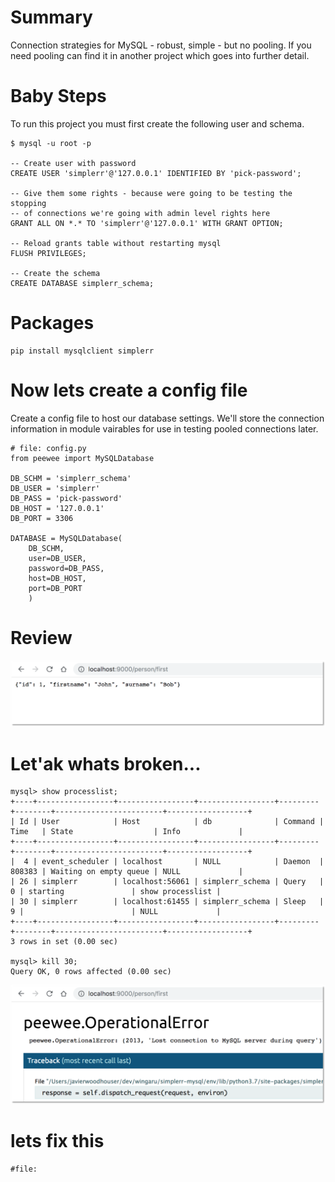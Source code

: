 # Summary

Connection strategies for MySQL - robust, simple - but no pooling. If you need
pooling can find it in another project which goes into further detail.

# Baby Steps

To run this project you must first create the following user and schema.

    $ mysql -u root -p

    -- Create user with password
    CREATE USER 'simplerr'@'127.0.0.1' IDENTIFIED BY 'pick-password';

    -- Give them some rights - because were going to be testing the stopping
    -- of connections we're going with admin level rights here
    GRANT ALL ON *.* TO 'simplerr'@'127.0.0.1' WITH GRANT OPTION;

    -- Reload grants table without restarting mysql
    FLUSH PRIVILEGES;

    -- Create the schema
    CREATE DATABASE simplerr_schema;

# Packages

    pip install mysqlclient simplerr


# Now lets create a config file

Create a config file to host our database settings. We'll store the connection
information in module vairables for use in testing pooled connections later.

    # file: config.py
    from peewee import MySQLDatabase

    DB_SCHM = 'simplerr_schema'
    DB_USER = 'simplerr'
    DB_PASS = 'pick-password'
    DB_HOST = '127.0.0.1'
    DB_PORT = 3306

    DATABASE = MySQLDatabase(
        DB_SCHM,
        user=DB_USER,
        password=DB_PASS,
        host=DB_HOST,
        port=DB_PORT
        )

# Review

![output](docs/person.png)

# Let'ak whats broken...

    mysql> show processlist;
    +----+-----------------+-----------------+-----------------+---------+--------+------------------------+------------------+
    | Id | User            | Host            | db              | Command | Time   | State                  | Info             |
    +----+-----------------+-----------------+-----------------+---------+--------+------------------------+------------------+
    |  4 | event_scheduler | localhost       | NULL            | Daemon  | 808383 | Waiting on empty queue | NULL             |
    | 26 | simplerr        | localhost:56061 | simplerr_schema | Query   |      0 | starting               | show processlist |
    | 30 | simplerr        | localhost:61455 | simplerr_schema | Sleep   |      9 |                        | NULL             |
    +----+-----------------+-----------------+-----------------+---------+--------+------------------------+------------------+
    3 rows in set (0.00 sec)

    mysql> kill 30;
    Query OK, 0 rows affected (0.00 sec)

![broken](docs/broken.png)

# lets fix this

    #file:
